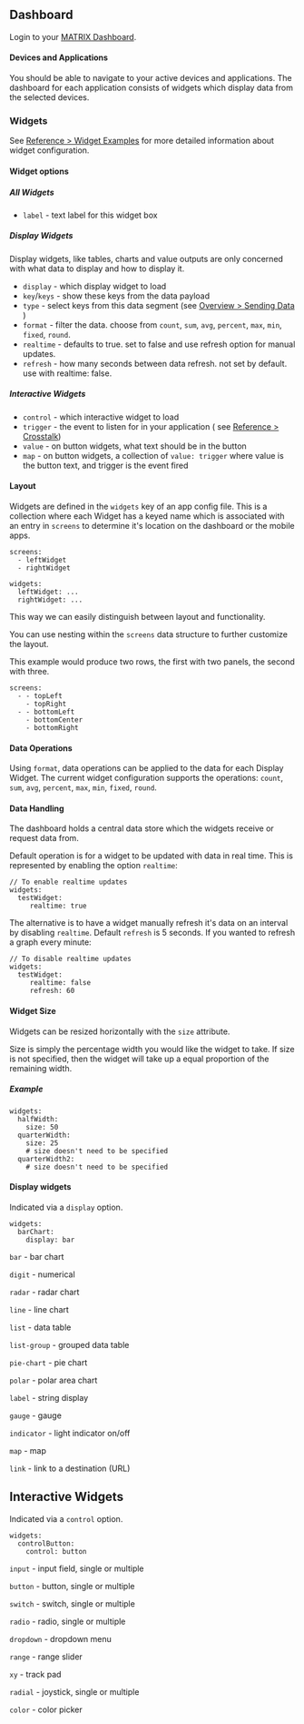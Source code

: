 ## Dashboard

Login to your [MATRIX Dashboard](http://dash.matrix.one).

#### Devices and Applications
You should be able to navigate to your active devices and applications. The dashboard for each application consists of widgets which display data from the selected devices.

### Widgets

See [Reference > Widget Examples](../reference/widgets.md) for more detailed information about widget configuration.

#### Widget options

##### All Widgets
* `label` - text label for this widget box

##### Display Widgets
Display widgets, like tables, charts and value outputs are only concerned with what data to display and how to display it.
* `display` - which display widget to load
* `key`/`keys` - show these keys from the data payload
* `type` - select keys from this data segment (see [Overview > Sending Data](data.md) )
* `format` - filter the data. choose from `count`, `sum`, `avg`, `percent`, `max`, `min`, `fixed`, `round`.
* `realtime` - defaults to true. set to false and use refresh option for manual updates.
* `refresh` - how many seconds between data refresh. not set by default. use with realtime: false. 

##### Interactive Widgets
* `control` - which interactive widget to load
* `trigger` - the event to listen for in your application ( see [Reference > Crosstalk](../reference/crosstalk.md))
* `value` - on button widgets, what text should be in the button
* `map` - on button widgets, a collection of `value: trigger` where value is the button text, and trigger is the event fired

#### Layout

Widgets are defined in the `widgets` key of an app config file. This is a collection where each Widget has a keyed name which is associated with an entry in `screens` to determine it's location on the dashboard or the mobile apps.

```
screens:
  - leftWidget
  - rightWidget

widgets:
  leftWidget: ...
  rightWidget: ...
```

This way we can easily distinguish between layout and functionality.

You can use nesting within the `screens` data structure to further customize the layout.

This example would produce two rows, the first with two panels, the second with three.

```
screens:
  - - topLeft
    - topRight
  - - bottomLeft
    - bottomCenter
    - bottomRight
```

#### Data Operations

Using `format`, data operations can be applied to the data for each Display Widget. The current widget configuration supports the operations: `count`, `sum`, `avg`, `percent`, `max`, `min`, `fixed`, `round`.

#### Data Handling
The dashboard holds a central data store which the widgets receive or request data from.

Default operation is for a widget to be updated with data in real time. This is represented by enabling the option `realtime`:

```
// To enable realtime updates
widgets:
  testWidget:
     realtime: true
```

The alternative is to have a widget manually refresh it's data on an interval by disabling `realtime`. Default `refresh` is 5 seconds. If you wanted to refresh a graph every minute:

```
// To disable realtime updates
widgets:
  testWidget:
     realtime: false
     refresh: 60
```

#### Widget Size

Widgets can be resized horizontally with the `size` attribute.

Size is simply the percentage width you would like the widget to take. If size is not specified, then the widget will take up a equal proportion of the remaining width.

##### Example
```
widgets:
  halfWidth:
    size: 50
  quarterWidth:
    size: 25
    # size doesn't need to be specified
  quarterWidth2:
    # size doesn't need to be specified
```

#### Display widgets
Indicated via a `display` option.

```
widgets:
  barChart:
    display: bar
```

`bar` - bar chart

`digit` - numerical

`radar` - radar chart

`line` - line chart

`list` - data table

`list-group` - grouped data table

`pie-chart` - pie chart

`polar` - polar area chart

`label` - string display

`gauge` - gauge

`indicator` -  light indicator on/off

`map` - map

`link` - link to a destination (URL)

## Interactive Widgets
Indicated via a `control` option.

```
widgets:
  controlButton:
    control: button
```

`input` - input field, single or multiple

`button` - button, single or multiple

`switch` - switch, single or multiple

`radio` - radio, single or multiple

`dropdown` - dropdown menu

`range` - range slider

`xy` - track pad

`radial` - joystick, single or multiple

`color` - color picker
